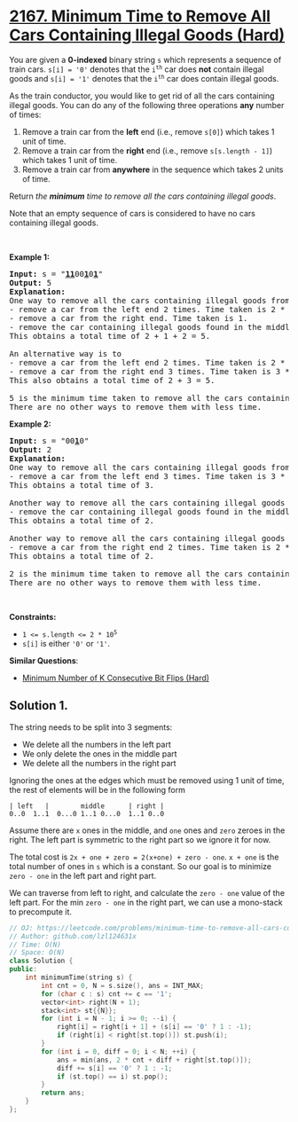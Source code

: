 # [2167. Minimum Time to Remove All Cars Containing Illegal Goods (Hard)](https://leetcode.com/problems/minimum-time-to-remove-all-cars-containing-illegal-goods/)

<p>You are given a <strong>0-indexed</strong> binary string <code>s</code> which represents a sequence of train cars. <code>s[i] = '0'</code> denotes that the <code>i<sup>th</sup></code> car does <strong>not</strong> contain illegal goods and <code>s[i] = '1'</code> denotes that the <code>i<sup>th</sup></code> car does contain illegal goods.</p>

<p>As the train conductor, you would like to get rid of all the cars containing illegal goods. You can do any of the following three operations <strong>any</strong> number of times:</p>

<ol>
	<li>Remove a train car from the <strong>left</strong> end (i.e., remove <code>s[0]</code>) which takes 1 unit of time.</li>
	<li>Remove a train car from the <strong>right</strong> end (i.e., remove <code>s[s.length - 1]</code>) which takes 1 unit of time.</li>
	<li>Remove a train car from <strong>anywhere</strong> in the sequence which takes 2 units of time.</li>
</ol>

<p>Return <em>the <strong>minimum</strong> time to remove all the cars containing illegal goods</em>.</p>

<p>Note that an empty sequence of cars is considered to have no cars containing illegal goods.</p>

<p>&nbsp;</p>
<p><strong>Example 1:</strong></p>

<pre><strong>Input:</strong> s = "<strong><u>11</u></strong>00<strong><u>1</u></strong>0<strong><u>1</u></strong>"
<strong>Output:</strong> 5
<strong>Explanation:</strong> 
One way to remove all the cars containing illegal goods from the sequence is to
- remove a car from the left end 2 times. Time taken is 2 * 1 = 2.
- remove a car from the right end. Time taken is 1.
- remove the car containing illegal goods found in the middle. Time taken is 2.
This obtains a total time of 2 + 1 + 2 = 5. 

An alternative way is to
- remove a car from the left end 2 times. Time taken is 2 * 1 = 2.
- remove a car from the right end 3 times. Time taken is 3 * 1 = 3.
This also obtains a total time of 2 + 3 = 5.

5 is the minimum time taken to remove all the cars containing illegal goods. 
There are no other ways to remove them with less time.
</pre>

<p><strong>Example 2:</strong></p>

<pre><strong>Input:</strong> s = "00<strong><u>1</u></strong>0"
<strong>Output:</strong> 2
<strong>Explanation:</strong>
One way to remove all the cars containing illegal goods from the sequence is to
- remove a car from the left end 3 times. Time taken is 3 * 1 = 3.
This obtains a total time of 3.

Another way to remove all the cars containing illegal goods from the sequence is to
- remove the car containing illegal goods found in the middle. Time taken is 2.
This obtains a total time of 2.

Another way to remove all the cars containing illegal goods from the sequence is to 
- remove a car from the right end 2 times. Time taken is 2 * 1 = 2. 
This obtains a total time of 2.

2 is the minimum time taken to remove all the cars containing illegal goods. 
There are no other ways to remove them with less time.</pre>

<p>&nbsp;</p>
<p><strong>Constraints:</strong></p>

<ul>
	<li><code>1 &lt;= s.length &lt;= 2 * 10<sup>5</sup></code></li>
	<li><code>s[i]</code> is either <code>'0'</code> or <code>'1'</code>.</li>
</ul>


**Similar Questions**:
* [Minimum Number of K Consecutive Bit Flips (Hard)](https://leetcode.com/problems/minimum-number-of-k-consecutive-bit-flips/)

## Solution 1.

The string needs to be split into 3 segments:
* We delete all the numbers in the left part
* We only delete the ones in the middle part
* We delete all the numbers in the right part

Ignoring the ones at the edges which must be removed using 1 unit of time, the rest of elements will be in the following form

```
| left   |        middle      | right |
0..0  1..1  0...0 1..1 0...0  1..1 0..0
```

Assume there are `x` ones in the middle, and `one` ones and `zero` zeroes in the right. The left part is symmetric to the right part so we ignore it for now.

The total cost is `2x + one + zero = 2(x+one) + zero - one`. `x + one` is the total number of ones in `s` which is a constant. So our goal is to minimize `zero - one` in the left part and right part. 

We can traverse from left to right, and calculate the `zero - one` value of the left part. For the min `zero - one` in the right part, we can use a mono-stack to precompute it.

```cpp
// OJ: https://leetcode.com/problems/minimum-time-to-remove-all-cars-containing-illegal-goods/
// Author: github.com/lzl124631x
// Time: O(N)
// Space: O(N)
class Solution {
public:
    int minimumTime(string s) {
        int cnt = 0, N = s.size(), ans = INT_MAX;
        for (char c : s) cnt += c == '1';
        vector<int> right(N + 1);
        stack<int> st{{N}};
        for (int i = N - 1; i >= 0; --i) {
            right[i] = right[i + 1] + (s[i] == '0' ? 1 : -1);
            if (right[i] < right[st.top()]) st.push(i);
        }
        for (int i = 0, diff = 0; i < N; ++i) {
            ans = min(ans, 2 * cnt + diff + right[st.top()]);
            diff += s[i] == '0' ? 1 : -1;
            if (st.top() == i) st.pop();
        }
        return ans;
    }
};
```